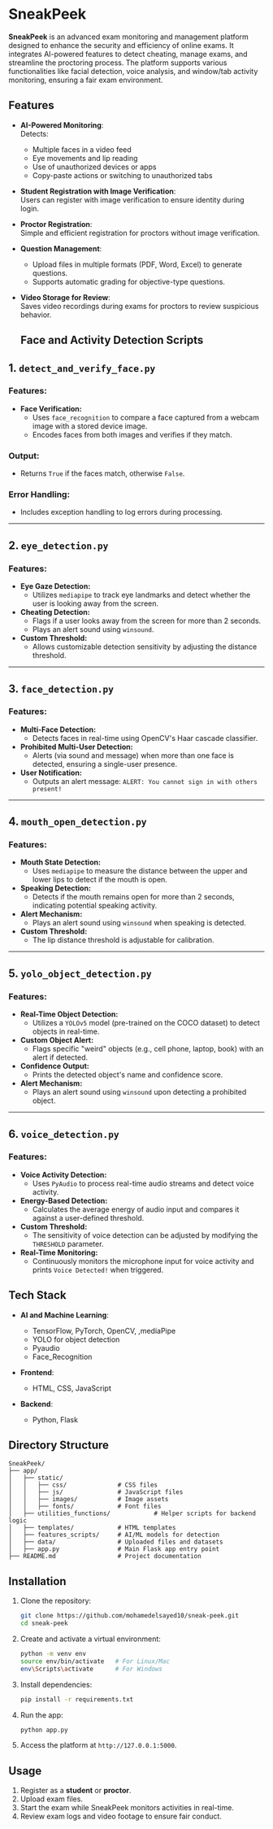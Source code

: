 # SneakPeek  

**SneakPeek** is an advanced exam monitoring and management platform designed to enhance the security and efficiency of online exams. It integrates AI-powered features to detect cheating, manage exams, and streamline the proctoring process. The platform supports various functionalities like facial detection, voice analysis, and window/tab activity monitoring, ensuring a fair exam environment.

## Features  
- **AI-Powered Monitoring**:  
  Detects:  
  - Multiple faces in a video feed  
  - Eye movements and lip reading  
  - Use of unauthorized devices or apps  
  - Copy-paste actions or switching to unauthorized tabs  

- **Student Registration with Image Verification**:  
  Users can register with image verification to ensure identity during login.  

- **Proctor Registration**:  
  Simple and efficient registration for proctors without image verification.  

- **Question Management**:  
  - Upload files in multiple formats (PDF, Word, Excel) to generate questions.  
  - Supports automatic grading for objective-type questions.  

- **Video Storage for Review**:  
  Saves video recordings during exams for proctors to review suspicious behavior.

  ## Face and Activity Detection Scripts

## 1. `detect_and_verify_face.py`
### Features:
- **Face Verification:**
  - Uses `face_recognition` to compare a face captured from a webcam image with a stored device image.
  - Encodes faces from both images and verifies if they match.
### Output:
- Returns `True` if the faces match, otherwise `False`.
### Error Handling:
- Includes exception handling to log errors during processing.

---

## 2. `eye_detection.py`
### Features:
- **Eye Gaze Detection:**
  - Utilizes `mediapipe` to track eye landmarks and detect whether the user is looking away from the screen.
- **Cheating Detection:**
  - Flags if a user looks away from the screen for more than 2 seconds.
  - Plays an alert sound using `winsound`.
- **Custom Threshold:**
  - Allows customizable detection sensitivity by adjusting the distance threshold.

---

## 3. `face_detection.py`
### Features:
- **Multi-Face Detection:**
  - Detects faces in real-time using OpenCV's Haar cascade classifier.
- **Prohibited Multi-User Detection:**
  - Alerts (via sound and message) when more than one face is detected, ensuring a single-user presence.
- **User Notification:**
  - Outputs an alert message: `ALERT: You cannot sign in with others present!`

---

## 4. `mouth_open_detection.py`
### Features:
- **Mouth State Detection:**
  - Uses `mediapipe` to measure the distance between the upper and lower lips to detect if the mouth is open.
- **Speaking Detection:**
  - Detects if the mouth remains open for more than 2 seconds, indicating potential speaking activity.
- **Alert Mechanism:**
  - Plays an alert sound using `winsound` when speaking is detected.
- **Custom Threshold:**
  - The lip distance threshold is adjustable for calibration.

---

## 5. `yolo_object_detection.py`
### Features:
- **Real-Time Object Detection:**
  - Utilizes a `YOLOv5` model (pre-trained on the COCO dataset) to detect objects in real-time.
- **Custom Object Alert:**
  - Flags specific "weird" objects (e.g., cell phone, laptop, book) with an alert if detected.
- **Confidence Output:**
  - Prints the detected object's name and confidence score.
- **Alert Mechanism:**
  - Plays an alert sound using `winsound` upon detecting a prohibited object.

---

## 6. `voice_detection.py`
### Features:
- **Voice Activity Detection:**
  - Uses `PyAudio` to process real-time audio streams and detect voice activity.
- **Energy-Based Detection:**
  - Calculates the average energy of audio input and compares it against a user-defined threshold.
- **Custom Threshold:**
  - The sensitivity of voice detection can be adjusted by modifying the `THRESHOLD` parameter.
- **Real-Time Monitoring:**
  - Continuously monitors the microphone input for voice activity and prints `Voice Detected!` when triggered.


## Tech Stack  

- **AI and Machine Learning**:  
  - TensorFlow, PyTorch, OpenCV, ,mediaPipe 
  - YOLO for object detection
  - Pyaudio
  - Face_Recognition
    
- **Frontend**:  
  - HTML, CSS, JavaScript  

- **Backend**:  
  - Python, Flask  


## Directory Structure  

```
SneakPeek/
├── app/
│   ├── static/              
│   │   ├── css/              # CSS files  
│   │   ├── js/               # JavaScript files  
│   │   ├── images/           # Image assets  
│   │   ├── fonts/            # Font files  
│   ├── utilities_functions/            # Helper scripts for backend logic 
│   ├── templates/            # HTML templates
│   ├── features_scripts/     # AI/ML models for detection  
│   ├── data/                 # Uploaded files and datasets  
│   ├── app.py                # Main Flask app entry point  
├── README.md                 # Project documentation  
```

## Installation  

1. Clone the repository:  
   ```bash
   git clone https://github.com/mohamedelsayed10/sneak-peek.git
   cd sneak-peek
   ```

2. Create and activate a virtual environment:  
   ```bash
   python -m venv env  
   source env/bin/activate   # For Linux/Mac  
   env\Scripts\activate      # For Windows  
   ```

3. Install dependencies:  
   ```bash
   pip install -r requirements.txt  
   ```

4. Run the app:  
   ```bash
   python app.py  
   ```

5. Access the platform at `http://127.0.0.1:5000`.  

## Usage  

1. Register as a **student** or **proctor**.  
2. Upload exam files.  
3. Start the exam while SneakPeek monitors activities in real-time.  
4. Review exam logs and video footage to ensure fair conduct.  
 
